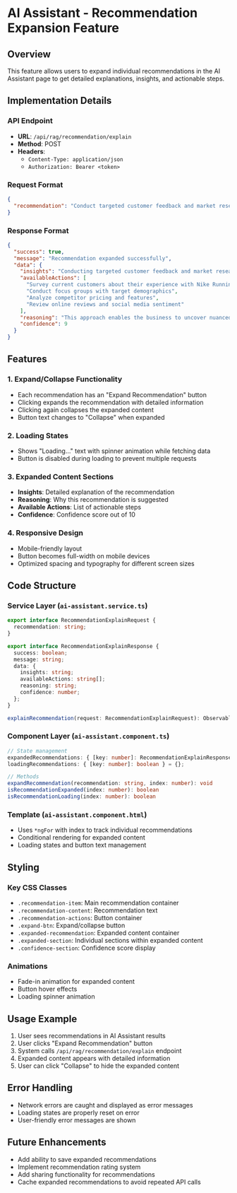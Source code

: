# AI Assistant - Recommendation Expansion Feature

## Overview
This feature allows users to expand individual recommendations in the AI Assistant page to get detailed explanations, insights, and actionable steps.

## Implementation Details

### API Endpoint
- **URL**: `/api/rag/recommendation/explain`
- **Method**: POST
- **Headers**: 
  - `Content-Type: application/json`
  - `Authorization: Bearer <token>`

### Request Format
```json
{
  "recommendation": "Conduct targeted customer feedback and market research to understand reasons behind the decline in Nike Running Shoes sales."
}
```

### Response Format
```json
{
  "success": true,
  "message": "Recommendation expanded successfully",
  "data": {
    "insights": "Conducting targeted customer feedback and market research to understand reasons behind the decline in Nike Running Shoes sales involves systematically gathering insights directly from current and potential customers, as well as analyzing broader market trends...",
    "availableActions": [
      "Survey current customers about their experience with Nike Running Shoes",
      "Conduct focus groups with target demographics",
      "Analyze competitor pricing and features",
      "Review online reviews and social media sentiment"
    ],
    "reasoning": "This approach enables the business to uncover nuanced reasons why their product may no longer be meeting customer needs or expectations...",
    "confidence": 9
  }
}
```

## Features

### 1. Expand/Collapse Functionality
- Each recommendation has an "Expand Recommendation" button
- Clicking expands the recommendation with detailed information
- Clicking again collapses the expanded content
- Button text changes to "Collapse" when expanded

### 2. Loading States
- Shows "Loading..." text with spinner animation while fetching data
- Button is disabled during loading to prevent multiple requests

### 3. Expanded Content Sections
- **Insights**: Detailed explanation of the recommendation
- **Reasoning**: Why this recommendation is suggested
- **Available Actions**: List of actionable steps
- **Confidence**: Confidence score out of 10

### 4. Responsive Design
- Mobile-friendly layout
- Button becomes full-width on mobile devices
- Optimized spacing and typography for different screen sizes

## Code Structure

### Service Layer (`ai-assistant.service.ts`)
```typescript
export interface RecommendationExplainRequest {
  recommendation: string;
}

export interface RecommendationExplainResponse {
  success: boolean;
  message: string;
  data: {
    insights: string;
    availableActions: string[];
    reasoning: string;
    confidence: number;
  };
}

explainRecommendation(request: RecommendationExplainRequest): Observable<RecommendationExplainResponse>
```

### Component Layer (`ai-assistant.component.ts`)
```typescript
// State management
expandedRecommendations: { [key: number]: RecommendationExplainResponse | null } = {};
loadingRecommendations: { [key: number]: boolean } = {};

// Methods
expandRecommendation(recommendation: string, index: number): void
isRecommendationExpanded(index: number): boolean
isRecommendationLoading(index: number): boolean
```

### Template (`ai-assistant.component.html`)
- Uses `*ngFor` with index to track individual recommendations
- Conditional rendering for expanded content
- Loading states and button text management

## Styling

### Key CSS Classes
- `.recommendation-item`: Main recommendation container
- `.recommendation-content`: Recommendation text
- `.recommendation-actions`: Button container
- `.expand-btn`: Expand/collapse button
- `.expanded-recommendation`: Expanded content container
- `.expanded-section`: Individual sections within expanded content
- `.confidence-section`: Confidence score display

### Animations
- Fade-in animation for expanded content
- Button hover effects
- Loading spinner animation

## Usage Example

1. User sees recommendations in AI Assistant results
2. User clicks "Expand Recommendation" button
3. System calls `/api/rag/recommendation/explain` endpoint
4. Expanded content appears with detailed information
5. User can click "Collapse" to hide the expanded content

## Error Handling
- Network errors are caught and displayed as error messages
- Loading states are properly reset on error
- User-friendly error messages are shown

## Future Enhancements
- Add ability to save expanded recommendations
- Implement recommendation rating system
- Add sharing functionality for recommendations
- Cache expanded recommendations to avoid repeated API calls
